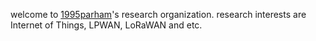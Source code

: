 welcome to [1995parham](https://github.com/1995parham)'s research organization. research interests are Internet of Things, LPWAN, LoRaWAN and etc.

<p align="center">
</p>
